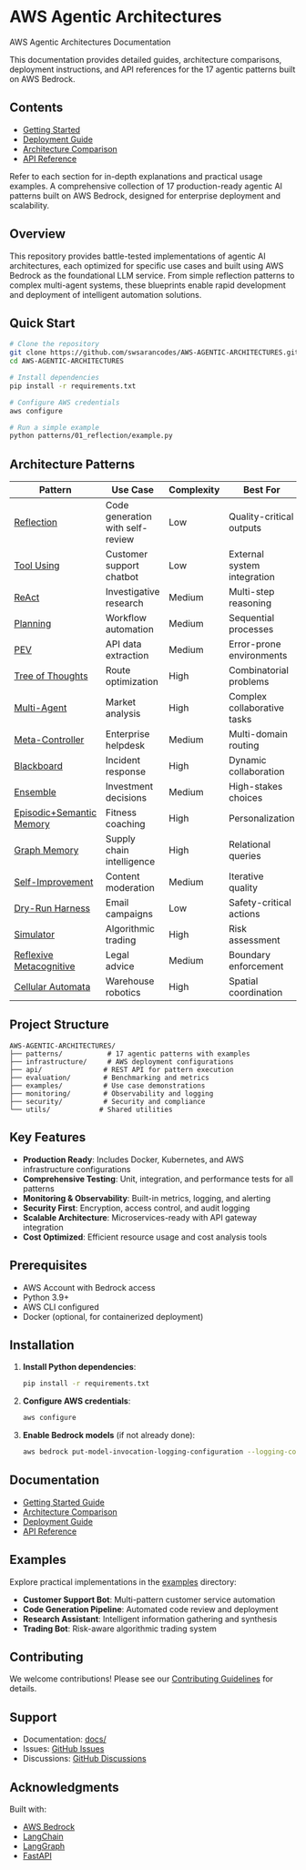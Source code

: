 # AWS Agentic Architectures
AWS Agentic Architectures Documentation

This documentation provides detailed guides, architecture comparisons, deployment instructions, and API references for the 17 agentic patterns built on AWS Bedrock.

## Contents
- [Getting Started](GETTING_STARTED.md)
- [Deployment Guide](DEPLOYMENT.md)
- [Architecture Comparison](ARCHITECTURE_COMPARISON.md)
- [API Reference](API_REFERENCE.md)

Refer to each section for in-depth explanations and practical usage examples.
A comprehensive collection of 17 production-ready agentic AI patterns built on AWS Bedrock, designed for enterprise deployment and scalability.

## Overview

This repository provides battle-tested implementations of agentic AI architectures, each optimized for specific use cases and built using AWS Bedrock as the foundational LLM service. From simple reflection patterns to complex multi-agent systems, these blueprints enable rapid development and deployment of intelligent automation solutions.

## Quick Start

```bash
# Clone the repository
git clone https://github.com/swsarancodes/AWS-AGENTIC-ARCHITECTURES.git
cd AWS-AGENTIC-ARCHITECTURES

# Install dependencies
pip install -r requirements.txt

# Configure AWS credentials
aws configure

# Run a simple example
python patterns/01_reflection/example.py
```

## Architecture Patterns

| Pattern | Use Case | Complexity | Best For |
|---------|----------|------------|----------|
| [Reflection](patterns/01_reflection/) | Code generation with self-review | Low | Quality-critical outputs |
| [Tool Using](patterns/02_tool_using/) | Customer support chatbot | Low | External system integration |
| [ReAct](patterns/03_react/) | Investigative research | Medium | Multi-step reasoning |
| [Planning](patterns/04_planning/) | Workflow automation | Medium | Sequential processes |
| [PEV](patterns/05_pev/) | API data extraction | Medium | Error-prone environments |
| [Tree of Thoughts](patterns/06_tree_of_thoughts/) | Route optimization | High | Combinatorial problems |
| [Multi-Agent](patterns/07_multi_agent/) | Market analysis | High | Complex collaborative tasks |
| [Meta-Controller](patterns/08_meta_controller/) | Enterprise helpdesk | Medium | Multi-domain routing |
| [Blackboard](patterns/09_blackboard/) | Incident response | High | Dynamic collaboration |
| [Ensemble](patterns/10_ensemble/) | Investment decisions | Medium | High-stakes choices |
| [Episodic+Semantic Memory](patterns/11_episodic_semantic_memory/) | Fitness coaching | High | Personalization |
| [Graph Memory](patterns/12_graph_memory/) | Supply chain intelligence | High | Relational queries |
| [Self-Improvement](patterns/13_self_improvement/) | Content moderation | Medium | Iterative quality |
| [Dry-Run Harness](patterns/14_dry_run_harness/) | Email campaigns | Low | Safety-critical actions |
| [Simulator](patterns/15_simulator/) | Algorithmic trading | High | Risk assessment |
| [Reflexive Metacognitive](patterns/16_reflexive_metacognitive/) | Legal advice | Medium | Boundary enforcement |
| [Cellular Automata](patterns/17_cellular_automata/) | Warehouse robotics | High | Spatial coordination |

## Project Structure

```
AWS-AGENTIC-ARCHITECTURES/
├── patterns/           # 17 agentic patterns with examples
├── infrastructure/     # AWS deployment configurations
├── api/               # REST API for pattern execution
├── evaluation/        # Benchmarking and metrics
├── examples/          # Use case demonstrations
├── monitoring/        # Observability and logging
├── security/          # Security and compliance
└── utils/            # Shared utilities
```

## Key Features

- **Production Ready**: Includes Docker, Kubernetes, and AWS infrastructure configurations
- **Comprehensive Testing**: Unit, integration, and performance tests for all patterns
- **Monitoring & Observability**: Built-in metrics, logging, and alerting
- **Security First**: Encryption, access control, and audit logging
- **Scalable Architecture**: Microservices-ready with API gateway integration
- **Cost Optimized**: Efficient resource usage and cost analysis tools

## Prerequisites

- AWS Account with Bedrock access
- Python 3.9+
- AWS CLI configured
- Docker (optional, for containerized deployment)

## Installation

1. **Install Python dependencies**:
   ```bash
   pip install -r requirements.txt
   ```

2. **Configure AWS credentials**:
   ```bash
   aws configure
   ```

3. **Enable Bedrock models** (if not already done):
   ```bash
   aws bedrock put-model-invocation-logging-configuration --logging-config destinationConfig="{cloudWatchConfig={logGroupName=bedrock-model-invocations,roleArn=arn:aws:iam::YOUR_ACCOUNT:role/service-role/AmazonBedrockExecutionRoleForCloudWatchLogs}}"
   ```

## Documentation

- [Getting Started Guide](docs/GETTING_STARTED.md)
- [Architecture Comparison](docs/ARCHITECTURE_COMPARISON.md)
- [Deployment Guide](docs/DEPLOYMENT.md)
- [API Reference](docs/API_REFERENCE.md)

## Examples

Explore practical implementations in the [examples](examples/) directory:

- **Customer Support Bot**: Multi-pattern customer service automation
- **Code Generation Pipeline**: Automated code review and deployment
- **Research Assistant**: Intelligent information gathering and synthesis
- **Trading Bot**: Risk-aware algorithmic trading system

## Contributing

We welcome contributions! Please see our [Contributing Guidelines](CONTRIBUTING.md) for details.


## Support

- Documentation: [docs/](docs/)
- Issues: [GitHub Issues](https://github.com/swsarancodes/AWS-AGENTIC-ARCHITECTURES/issues)
- Discussions: [GitHub Discussions](https://github.com/swsarancodes/AWS-AGENTIC-ARCHITECTURES/discussions)

## Acknowledgments

Built with:
- [AWS Bedrock](https://aws.amazon.com/bedrock/)
- [LangChain](https://langchain.com/)
- [LangGraph](https://langchain-ai.github.io/langgraph/)
- [FastAPI](https://fastapi.tiangolo.com/)